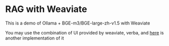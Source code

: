 # RAG with Weaviate
This is a demo of Ollama + BGE-m3/BGE-large-zh-v1.5 with Weaviate 

You may use the combination of UI provided by weaviate, verba, and [here](https://github.com/OgrimO/RAG-with-Verba) is another implementation of it